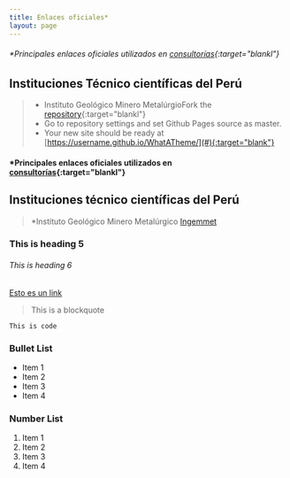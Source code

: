 ```yaml
---
title: Enlaces oficiales*
layout: page
---
```

###### *Principales enlaces oficiales utilizados en [consultorías]({{site.url}}{{site.baseurl}}/project){:target="blankl"}
## Instituciones Técnico científicas del Perú

> * Instituto Geológico Minero MetalúrgioFork the [repository](https://github.com/thedevslot/WhatATheme/tree/master){:target="blankl"}
> * Go to repository settings and set Github Pages source as master.
> * Your new site should be ready at [https://username.github.io/WhatATheme/](#){:target="blank"}


#### *Principales enlaces oficiales utilizados en [consultorías]({{site.url}}{{site.baseurl}}/project){:target="blankl"}
## Instituciones técnico científicas del Perú
> *Instituto Geológico Minero Metalúrgico
[Ingemmet](https://portal.ingemmet.gob.pe/)
### This is heading 5
###### This is heading 6

[Esto es un link](#)

> This is a blockquote

`This is code`

### Bullet List
* Item 1
* Item 2
* Item 3
* Item 4

### Number List
1. Item 1
2. Item 2
3. Item 3
4. Item 4